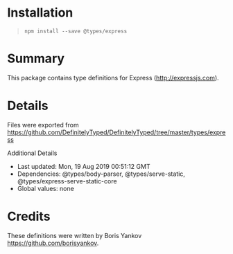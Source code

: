 # Installation
> `npm install --save @types/express`

# Summary
This package contains type definitions for Express (http://expressjs.com).

# Details
Files were exported from https://github.com/DefinitelyTyped/DefinitelyTyped/tree/master/types/express

Additional Details
 * Last updated: Mon, 19 Aug 2019 00:51:12 GMT
 * Dependencies: @types/body-parser, @types/serve-static, @types/express-serve-static-core
 * Global values: none

# Credits
These definitions were written by Boris Yankov <https://github.com/borisyankov>.
